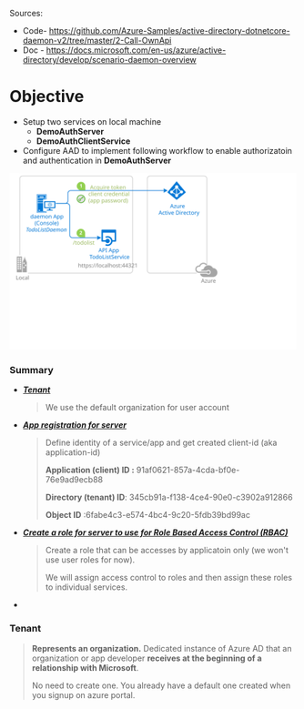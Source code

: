 Sources: 

- Code-  https://github.com/Azure-Samples/active-directory-dotnetcore-daemon-v2/tree/master/2-Call-OwnApi
- Doc - https://docs.microsoft.com/en-us/azure/active-directory/develop/scenario-daemon-overview



# Objective

- Setup two services on local machine 
  - **DemoAuthServer**
  - **DemoAuthClientService**
- Configure AAD to implement following workflow to enable authorizatoin and authentication in **DemoAuthServer**

![Topology](./ReadmeFiles/daemon-with-secret.svg)

### Summary

- ***[Tenant](#create-tenant)***

  > We use the default organization for user account

- ***[App registration for server](01-create-app-reg.md)***

  > Define identity of a service/app and get created client-id (aka application-id)
  >
  > **Application (client) ID :** 91af0621-857a-4cda-bf0e-76e9ad9ecb88
  >
  > **Directory (tenant) ID**: 345cb91a-f138-4ce4-90e0-c3902a912866
  >
  > **Object ID** :6fabe4c3-e574-4bc4-9c20-5fdb39bd99ac

- [***Create a role for server to use for Role Based Access Control (RBAC)***](./02-create-server-role.md)

  > Create a role that can be accesses by applicatoin only (we won't use user roles for now).
  >
  > We will assign access control to roles and then assign these roles to individual services.

- 



<span name="create-tenant"></span>

### Tenant

>  **Represents an organization.** Dedicated instance of Azure AD that an organization or app developer **receives at the beginning of a relationship with Microsoft**.
>
>  No need to create one. You already have a default one created when you signup on azure portal.





<span name=app-reg></span>

